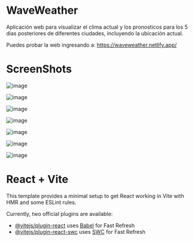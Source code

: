 # WaveWeather

Aplicación web para visualizar el clima actual y los pronosticos para los 5 dias posteriores de diferentes ciudades, incluyendo la ubicación actual.

Puedes probar la web ingresando a: https://waveweather.netlify.app/

# ScreenShots

![image](https://github.com/user-attachments/assets/14d48934-c090-42cb-acef-335aad935a28)

![image](https://github.com/user-attachments/assets/f58747d1-defa-43dd-bc59-ad80ca4872df)

![image](https://github.com/user-attachments/assets/a94afea4-abc9-4e1d-b157-e889ac02b79c)

![image](https://github.com/user-attachments/assets/b4344c38-3389-4fa2-9a79-8d9fab770d7a)

![image](https://github.com/user-attachments/assets/15a4208c-9583-4ab4-a59a-8b7ddad4aa11)

![image](https://github.com/user-attachments/assets/251fe1fa-1837-48fe-b139-b61c20c9941d)

![image](https://github.com/user-attachments/assets/fa923e0f-0b43-403b-af6d-99513eddab7f)

# React + Vite

This template provides a minimal setup to get React working in Vite with HMR and some ESLint rules.

Currently, two official plugins are available:

- [@vitejs/plugin-react](https://github.com/vitejs/vite-plugin-react/blob/main/packages/plugin-react/README.md) uses [Babel](https://babeljs.io/) for Fast Refresh
- [@vitejs/plugin-react-swc](https://github.com/vitejs/vite-plugin-react-swc) uses [SWC](https://swc.rs/) for Fast Refresh
